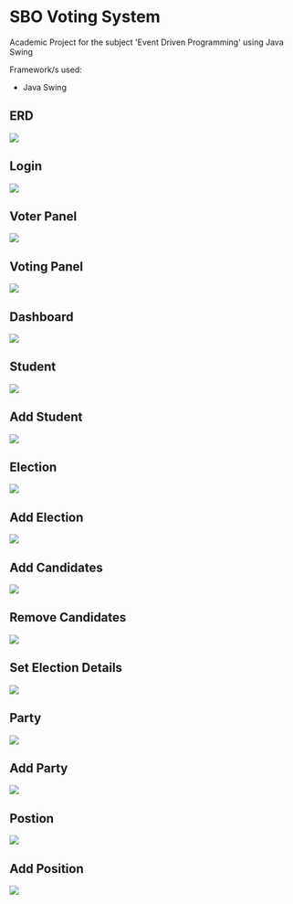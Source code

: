 # SBO Voting System
Academic Project for the subject 'Event Driven Programming' using Java Swing

Framework/s used:
- Java Swing


## ERD
![](/assets/ERD.png?raw=true)

## Login
![](/assets/login.PNG?raw=true)

## Voter Panel
![](/assets/studentno.PNG?raw=true)

## Voting Panel
![](/assets/voting.PNG?raw=true)

## Dashboard
![](/assets/election_active.PNG?raw=true)

## Student 
![](/assets/student.PNG?raw=true)

## Add Student
![](/assets/student_add.PNG?raw=true)

## Election
![](/assets/election.PNG?raw=true)

## Add Election
![](/assets/election_add.PNG?raw=true)

## Add Candidates
![](/assets/election_details_add.PNG?raw=true)

## Remove Candidates
![](/assets/election_details_remove.PNG?raw=true)

## Set Election Details
![](/assets/election_details_set.PNG?raw=true)

## Party
![](/assets/party.PNG?raw=true)

## Add Party
![](/assets/party_add.PNG?raw=true)

## Postion
![](/assets/position.PNG?raw=true)

## Add Position
![](/assets/position_add.PNG?raw=true)
